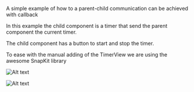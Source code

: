 A simple example of how to a parent-child communication can be achieved with callback

In this example the child component is a timer that send the parent component the current timer.

The child component has a button to start and stop the timer.

To ease with the manual adding of the TimerView we are using the awesome SnapKit library

![Alt text](https://cloud.githubusercontent.com/assets/1430145/26471229/deabde6c-416e-11e7-8d05-d6b22d3d3d4f.png "Timer not started")

![Alt text](https://cloud.githubusercontent.com/assets/1430145/26471226/da523c6c-416e-11e7-8ed6-0cf910efc7d3.png "Timer started")


